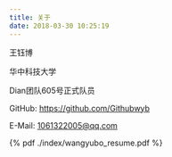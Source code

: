 ```yaml
---
title: 关于
date: 2018-03-30 10:25:19
---
```


王钰博

华中科技大学

Dian团队605号正式队员

GitHub: <https://github.com/Githubwyb>

E-Mail: <1061322005@qq.com>

{% pdf ./index/wangyubo_resume.pdf %}
